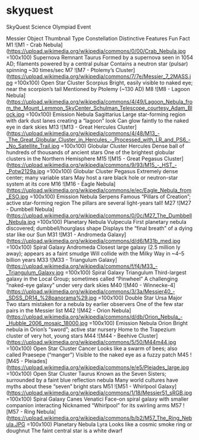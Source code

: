 # skyquest
SkyQuest Science Olympiad Event 


Messier Object	Thumbnail	Type	Constellation	Distinctive Features	Fun Fact
M1	![M1 - Crab Nebula](https://upload.wikimedia.org/wikipedia/commons/0/00/Crab_Nebula.jpg =100x100)	Supernova Remnant	Taurus	Formed by a supernova seen in 1054 AD; filaments powered by a central pulsar	Contains a neutron star (pulsar) spinning ~30 times/sec
M7	![M7 - Ptolemy’s Cluster](https://upload.wikimedia.org/wikipedia/commons/7/7e/Messier_7_2MASS.jpg =100x100)	Open Star Cluster	Scorpius	Bright, easily visible to naked eye; near the scorpion’s tail	Mentioned by Ptolemy (~130 AD)
M8	![M8 - Lagoon Nebula](https://upload.wikimedia.org/wikipedia/commons/4/49/Lagoon_Nebula_from_the_Mount_Lemmon_SkyCenter_Schulman_Telescope_courtesy_Adam_Block.jpg =100x100)	Emission Nebula	Sagittarius	Large star-forming region with dark dust lanes creating a “lagoon” look	Can glow faintly to the naked eye in dark skies
M13	![M13 - Great Hercules Cluster](https://upload.wikimedia.org/wikipedia/commons/4/48/M13_-_The_Great_Globular_Cluster_in_Hercules_-_Processed_with_LR_and_PS6_-_No_Satellite_Trail.jpg =100x100)	Globular Cluster	Hercules	Dense ball of hundreds of thousands of ancient stars	One of the brightest globular clusters in the Northern Hemisphere
M15	![M15 - Great Pegasus Cluster](https://upload.wikimedia.org/wikipedia/commons/9/93/M15_-_HST_-_Potw2129a.jpg =100x100)	Globular Cluster	Pegasus	Extremely dense center; many variable stars	May host a rare black hole or neutron-star system at its core
M16	![M16 - Eagle Nebula](https://upload.wikimedia.org/wikipedia/commons/e/ec/Eagle_Nebula_from_ESO.jpg =100x100)	Emission Nebula	Serpens	Famous “Pillars of Creation”; active star-forming region	The pillars are several light-years tall!
M27	![M27 - Dumbbell Nebula](https://upload.wikimedia.org/wikipedia/commons/0/0c/M27_The_Dumbbell_Nebula.jpg =100x100)	Planetary Nebula	Vulpecula	First planetary nebula discovered; dumbbell/hourglass shape	Displays the “final breath” of a dying star like our Sun
M31	![M31 - Andromeda Galaxy](https://upload.wikimedia.org/wikipedia/commons/d/d6/M31b_med.jpg =100x100)	Spiral Galaxy	Andromeda	Closest large galaxy (2.5 million ly away); appears as a faint smudge	Will collide with the Milky Way in ~4–5 billion years
M33	![M33 - Triangulum Galaxy](https://upload.wikimedia.org/wikipedia/commons/f/f4/M33_-_Triangulum_Galaxy.jpg =100x100)	Spiral Galaxy	Triangulum	Third-largest galaxy in the Local Group; sometimes called “Pinwheel”	A challenging “naked-eye galaxy” under very dark skies
M40	![M40 - Winnecke-4](https://upload.wikimedia.org/wikipedia/commons/3/3a/Messier40_-_SDSS_DR14_%28panorama%29.jpg =100x100)	Double Star	Ursa Major	Two stars mistaken for a nebula by earlier observers	One of the few star pairs in the Messier list
M42	![M42 - Orion Nebula](https://upload.wikimedia.org/wikipedia/commons/d/db/Orion_Nebula_-_Hubble_2006_mosaic_18000.jpg =100x100)	Emission Nebula	Orion	Bright nebula in Orion’s “sword”; active star nursery	Home to the Trapezium cluster of very hot, young stars
M44	![M44 - Beehive Cluster](https://upload.wikimedia.org/wikipedia/commons/5/50/M44m44.jpg =100x100)	Open Star Cluster	Cancer	Looks like a swarm of bees; also called Praesepe (“manger”)	Visible to the naked eye as a fuzzy patch
M45	![M45 - Pleiades](https://upload.wikimedia.org/wikipedia/commons/e/e5/Pleiades_large.jpg =100x100)	Open Star Cluster	Taurus	Known as the Seven Sisters; surrounded by a faint blue reflection nebula	Many world cultures have myths about these “seven” bright stars
M51	![M51 - Whirlpool Galaxy](https://upload.wikimedia.org/wikipedia/commons/1/18/Messier51_sRGB.jpg =100x100)	Spiral Galaxy	Canes Venatici	Face-on spiral galaxy with smaller companion interacting	Nicknamed “Whirlpool” for its swirling arms
M57	![M57 - Ring Nebula](https://upload.wikimedia.org/wikipedia/commons/b/b2/M57_The_Ring_Nebula.JPG =100x100)	Planetary Nebula	Lyra	Looks like a cosmic smoke ring or doughnut	The faint central star is a white dwarf
